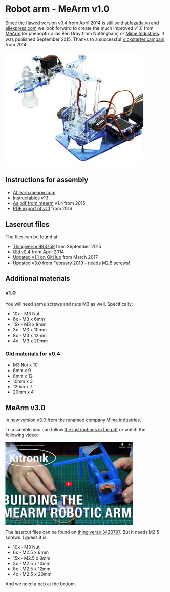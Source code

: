 # Robot arm - MeArm v1.0

Since the flawed version v0.4 from April 2014 is still sold at [lazada.vn](https://www.lazada.vn/products/4-dof-acrylic-chua-lap-rap-diy-canh-tay-robot-diy-bo-cho-arduino-may-lam-ho-tro-hoc-tap-sg90-servo-i267650656-s391094259.html) and [aliexpress.com](https://www.aliexpress.com/item/33058691240.html) we look forward to create the much improved v1.0 from [MeArm](https://mearm.com) (or phenoptix alias Ben Gray from Nottingham) or [Mime Industries](https://mime.co.uk). It was published  September 2015. Thanks to a successful [Kickstarter campain](
https://www.kickstarter.com/projects/phenoptix/mearm-pocket-sized-industrial-robotics-for-everybo) from 2014.

![MeArm v1.0](mearm1.jpg)

## Instructions for assembly

- [At learn.mearm.com](http://learn.mearm.com/docs/building-the-mearm-v1/)
- [Instructables v1.1](https://www.instructables.com/id/MeArm-V11-Tiny-Open-Source-Robot-Arm/)
- [As pdf from mearm](http://learn.mearm.com/assets/docs/building-the-mearm-v1/MeArm_v1.0_Manual_v1.4.pdf) v1.4 from 2015
- [PDF export of v1.1](http://learn.mearm.com/assets/docs/building-the-mearm-v1/MeArm-V1.1.pdf) from 2016

## Lasercut files

The files can be found at:

- [Thingiverse 993759](https://www.thingiverse.com/thing:993759) from September 2015
- [Old v0.4](https://www.instructables.com/id/Pocket-Sized-Robot-Arm-meArm-V04/) from April 2014
- [Updated v1.1 on GitHub](https://github.com/mimeindustries/MeArm) from March 2017
- [Updated v3.0](https://www.thingiverse.com/thing:3420797/files) from February 2019 - needs M2.5 screws!

## Additional materials

### v1.0
You will need some screws and nuts M3 as well. Specifically:

- 10x - M3 Nut
- 6x  - M3 x 6mm
- 15x - M3 x 8mm
- 3x  - M3 x 10mm
- 8x  - M3 x 12mm
- 4x  - M3 x 20mm

### Old materials for v0.4
- M3 Nut x 10
- 6mm x 9
- 8mm x 12
- 10mm x 3
- 12mm x 7
- 20mm x 4

## MeArm v3.0

In [new version v3.0](https://learn.mime.co.uk/docs/building-the-mearm-v3/) from the renamed company [Mime industries](https://mime.co.uk).

To assemble you can follow [the instructions in the pdf](http://learn.mearm.com/assets/mearm.pdf) or watch the following video:

<a href="https://www.youtube.com/embed/sPdbs9b5udQ"><img src="mearm3video.jpg" width="80%" align="center"></a>

The lasercut files can be found on [thingiverse 3420797](https://www.thingiverse.com/thing:3420797/files). But it needs M2.5 screws. I guess it is:

- 10x - M3 Nut
- 6x  - M2.5 x 6mm
- 15x - M2.5 x 8mm
- 3x  - M2.5 x 10mm
- 8x  - M2.5 x 12mm
- 4x  - M2.5 x 20mm

And we need a pcb at the bottom.
